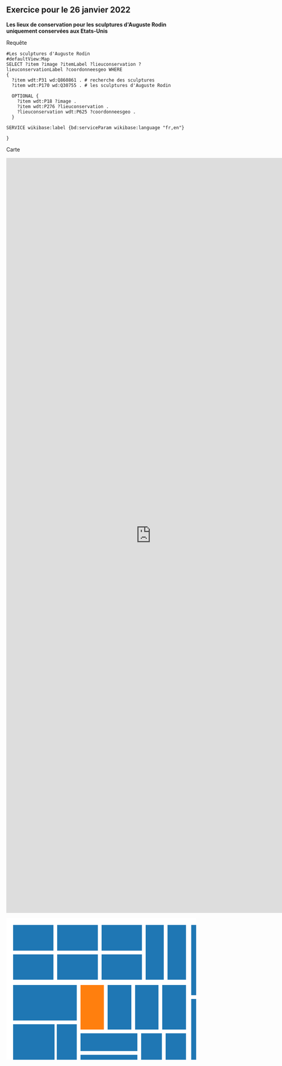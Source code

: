 ## Exercice pour le 26 janvier 2022 

**Les lieux de conservation pour les sculptures d'Auguste Rodin uniquement conservées aux Etats-Unis**

Requête

```sparql
#Les sculptures d'Auguste Rodin 
#defaultView:Map
SELECT ?item ?image ?itemLabel ?lieuconservation ?lieuconservationLabel ?coordonneesgeo WHERE
{
  ?item wdt:P31 wd:Q860861 . # recherche des sculptures 
  ?item wdt:P170 wd:Q30755 . # les sculptures d'Auguste Rodin 
  
  OPTIONAL {
    ?item wdt:P18 ?image .
    ?item wdt:P276 ?lieuconservation .
    ?lieuconservation wdt:P625 ?coordonneesgeo . 
  }

SERVICE wikibase:label {bd:serviceParam wikibase:language "fr,en"}
  
}
```


Carte

<iframe style="width: 80vw; height: 50vh; border: none;" src="https://query.wikidata.org/embed.html#%23Les%20sculptures%20d'Auguste%20Rodin%20%0A%23defaultView%3AMap%0ASELECT%20%3Fitem%20%3Fimage%20%3FitemLabel%20%3Flieuconservation%20%3FlieuconservationLabel%20%3Fcoordonneesgeo%20%3Fpays%20WHERE%0A%7B%0A%20%20%3Fitem%20wdt%3AP31%2Fwdt%3AP279*%20wd%3AQ860861%20.%20%23%20recherche%20des%20sculptures%20%0A%20%20%3Fitem%20wdt%3AP170%20wd%3AQ30755%20.%20%23%20les%20sculptures%20d'Auguste%20Rodin%20%0A%20%20%0A%20%20OPTIONAL%20%7B%0A%20%20%20%20%3Fitem%20wdt%3AP18%20%3Fimage%20.%20%23%20les%20images%20%0A%20%20%20%20%3Fitem%20wdt%3AP276%20%3Flieuconservation%20.%20%23%20les%20lieux%20de%20conservation%20des%20sculptures%20%0A%20%20%20%20%3Flieuconservation%20wdt%3AP625%20%3Fcoordonneesgeo%20.%20%0A%20%20%7D%0A%0ASERVICE%20wikibase%3Alabel%20%7Bbd%3AserviceParam%20wikibase%3Alanguage%20%22fr%2Cen%22%7D%0A%20%20%0A%7D" referrerpolicy="origin" sandbox="allow-scripts allow-same-origin allow-popups"></iframe>

<svg xmlns="http://www.w3.org/2000/svg" width="805" height="600"><rect width="805" height="600" x="0" y="0" fill="#FFFFFF" id="backgorund"/><g transform="translate(10,10)" id="viz"><g id="leaves"><g transform="translate(8,8)"><rect id="path0" fill="#1f77b4" width="107" height="68"/><clipPath id="clip0"><use xmlns:ns1="http://www.w3.org/1999/xlink" ns1:href="#path0"/></clipPath><text clip-path="url(#clip0)" font-family="Arial, sans-serif" font-size="10" dominant-baseline="text-before-edge" class="txt"><tspan x="3" y="0.2em" style="font-family: Arial, sans-serif; font-size: 10px; fill: black; font-weight: bold;">14</tspan><tspan x="3" y="1.3em" style="font-family: Arial, sans-serif; font-size: 10px; fill: black; font-weight: normal;">Bibliothèque François Mitterrand</tspan><tspan x="3" y="2.4000000000000004em" style="font-family: Arial, sans-serif; font-size: 10px; fill: black; font-weight: normal; font-style: italic;">non</tspan></text></g><g transform="translate(8,86)"><rect id="path1" fill="#1f77b4" width="107" height="67"/><clipPath id="clip1"><use xmlns:ns2="http://www.w3.org/1999/xlink" ns2:href="#path1"/></clipPath><text clip-path="url(#clip1)" font-family="Arial, sans-serif" font-size="10" dominant-baseline="text-before-edge" class="txt"><tspan x="3" y="0.2em" style="font-family: Arial, sans-serif; font-size: 10px; fill: black; font-weight: bold;">14</tspan><tspan x="3" y="1.3em" style="font-family: Arial, sans-serif; font-size: 10px; fill: black; font-weight: normal;">Cour Saint-Émilion</tspan><tspan x="3" y="2.4000000000000004em" style="font-family: Arial, sans-serif; font-size: 10px; fill: black; font-weight: normal; font-style: italic;">non</tspan></text></g><g transform="translate(125,8)"><rect id="path2" fill="#1f77b4" width="108" height="68"/><clipPath id="clip2"><use xmlns:ns3="http://www.w3.org/1999/xlink" ns3:href="#path2"/></clipPath><text clip-path="url(#clip2)" font-family="Arial, sans-serif" font-size="10" dominant-baseline="text-before-edge" class="txt"><tspan x="3" y="0.2em" style="font-family: Arial, sans-serif; font-size: 10px; fill: black; font-weight: bold;">14</tspan><tspan x="3" y="1.3em" style="font-family: Arial, sans-serif; font-size: 10px; fill: black; font-weight: normal;">Saint-Lazare</tspan><tspan x="3" y="2.4000000000000004em" style="font-family: Arial, sans-serif; font-size: 10px; fill: black; font-weight: normal; font-style: italic;">non</tspan></text></g><g transform="translate(125,86)"><rect id="path3" fill="#1f77b4" width="108" height="67"/><clipPath id="clip3"><use xmlns:ns4="http://www.w3.org/1999/xlink" ns4:href="#path3"/></clipPath><text clip-path="url(#clip3)" font-family="Arial, sans-serif" font-size="10" dominant-baseline="text-before-edge" class="txt"><tspan x="3" y="0.2em" style="font-family: Arial, sans-serif; font-size: 10px; fill: black; font-weight: bold;">14</tspan><tspan x="3" y="1.3em" style="font-family: Arial, sans-serif; font-size: 10px; fill: black; font-weight: normal;">Bercy</tspan><tspan x="3" y="2.4000000000000004em" style="font-family: Arial, sans-serif; font-size: 10px; fill: black; font-weight: normal; font-style: italic;">non</tspan></text></g><g transform="translate(243,8)"><rect id="path4" fill="#1f77b4" width="107" height="68"/><clipPath id="clip4"><use xmlns:ns5="http://www.w3.org/1999/xlink" ns5:href="#path4"/></clipPath><text clip-path="url(#clip4)" font-family="Arial, sans-serif" font-size="10" dominant-baseline="text-before-edge" class="txt"><tspan x="3" y="0.2em" style="font-family: Arial, sans-serif; font-size: 10px; fill: black; font-weight: bold;">14</tspan><tspan x="3" y="1.3em" style="font-family: Arial, sans-serif; font-size: 10px; fill: black; font-weight: normal;">Gare de Lyon</tspan><tspan x="3" y="2.4000000000000004em" style="font-family: Arial, sans-serif; font-size: 10px; fill: black; font-weight: normal; font-style: italic;">non</tspan></text></g><g transform="translate(243,86)"><rect id="path5" fill="#1f77b4" width="107" height="67"/><clipPath id="clip5"><use xmlns:ns6="http://www.w3.org/1999/xlink" ns6:href="#path5"/></clipPath><text clip-path="url(#clip5)" font-family="Arial, sans-serif" font-size="10" dominant-baseline="text-before-edge" class="txt"><tspan x="3" y="0.2em" style="font-family: Arial, sans-serif; font-size: 10px; fill: black; font-weight: bold;">14</tspan><tspan x="3" y="1.3em" style="font-family: Arial, sans-serif; font-size: 10px; fill: black; font-weight: normal;">Olympiades</tspan><tspan x="3" y="2.4000000000000004em" style="font-family: Arial, sans-serif; font-size: 10px; fill: black; font-weight: normal; font-style: italic;">non</tspan></text></g><g transform="translate(360,8)"><rect id="path6" fill="#1f77b4" width="48" height="145"/><clipPath id="clip6"><use xmlns:ns7="http://www.w3.org/1999/xlink" ns7:href="#path6"/></clipPath><text clip-path="url(#clip6)" font-family="Arial, sans-serif" font-size="10" dominant-baseline="text-before-edge" class="txt"><tspan x="3" y="0.2em" style="font-family: Arial, sans-serif; font-size: 10px; fill: black; font-weight: bold;">14</tspan><tspan x="3" y="1.3em" style="font-family: Arial, sans-serif; font-size: 10px; fill: black; font-weight: normal;">Pyramides</tspan><tspan x="3" y="2.4000000000000004em" style="font-family: Arial, sans-serif; font-size: 10px; fill: black; font-weight: normal; font-style: italic;">non</tspan></text></g><g transform="translate(418,8)"><rect id="path7" fill="#1f77b4" width="49" height="145"/><clipPath id="clip7"><use xmlns:ns8="http://www.w3.org/1999/xlink" ns8:href="#path7"/></clipPath><text clip-path="url(#clip7)" font-family="Arial, sans-serif" font-size="10" dominant-baseline="text-before-edge" class="txt"><tspan x="3" y="0.2em" style="font-family: Arial, sans-serif; font-size: 10px; fill: black; font-weight: bold;">14</tspan><tspan x="3" y="1.3em" style="font-family: Arial, sans-serif; font-size: 10px; fill: black; font-weight: normal;">Madeleine</tspan><tspan x="3" y="2.4000000000000004em" style="font-family: Arial, sans-serif; font-size: 10px; fill: black; font-weight: normal; font-style: italic;">non</tspan></text></g><g transform="translate(8,167)"><rect id="path8" fill="#1f77b4" width="169" height="94"/><clipPath id="clip8"><use xmlns:ns9="http://www.w3.org/1999/xlink" ns9:href="#path8"/></clipPath><text clip-path="url(#clip8)" font-family="Arial, sans-serif" font-size="10" dominant-baseline="text-before-edge" class="txt"><tspan x="3" y="0.2em" style="font-family: Arial, sans-serif; font-size: 10px; fill: black; font-weight: bold;">A</tspan><tspan x="3" y="1.3em" style="font-family: Arial, sans-serif; font-size: 10px; fill: black; font-weight: normal;">Charles-de-Gaulle - Étoile</tspan><tspan x="3" y="2.4000000000000004em" style="font-family: Arial, sans-serif; font-size: 10px; fill: black; font-weight: normal; font-style: italic;">non</tspan></text></g><g transform="translate(8,271)"><rect id="path9" fill="#1f77b4" width="110" height="146"/><clipPath id="clip9"><use xmlns:ns10="http://www.w3.org/1999/xlink" ns10:href="#path9"/></clipPath><text clip-path="url(#clip9)" font-family="Arial, sans-serif" font-size="10" dominant-baseline="text-before-edge" class="txt"><tspan x="3" y="0.2em" style="font-family: Arial, sans-serif; font-size: 10px; fill: black; font-weight: bold;">A</tspan><tspan x="3" y="1.3em" style="font-family: Arial, sans-serif; font-size: 10px; fill: black; font-weight: normal;">Gare de Châtelet – Les Halles</tspan><tspan x="3" y="2.4000000000000004em" style="font-family: Arial, sans-serif; font-size: 10px; fill: black; font-weight: normal; font-style: italic;">non</tspan></text></g><g transform="translate(124,271)"><rect id="path10" fill="#1f77b4" width="53" height="146"/><clipPath id="clip10"><use xmlns:ns11="http://www.w3.org/1999/xlink" ns11:href="#path10"/></clipPath><text clip-path="url(#clip10)" font-family="Arial, sans-serif" font-size="10" dominant-baseline="text-before-edge" class="txt"><tspan x="3" y="0.2em" style="font-family: Arial, sans-serif; font-size: 10px; fill: black; font-weight: bold;">A</tspan><tspan x="3" y="1.3em" style="font-family: Arial, sans-serif; font-size: 10px; fill: black; font-weight: normal;">Gare de Châtelet – Les Halles</tspan><tspan x="3" y="2.4000000000000004em" style="font-family: Arial, sans-serif; font-size: 10px; fill: black; font-weight: normal; font-style: italic;">non</tspan></text></g><g transform="translate(8,427)"><rect id="path11" fill="#1f77b4" width="169" height="41"/><clipPath id="clip11"><use xmlns:ns12="http://www.w3.org/1999/xlink" ns12:href="#path11"/></clipPath><text clip-path="url(#clip11)" font-family="Arial, sans-serif" font-size="10" dominant-baseline="text-before-edge" class="txt"><tspan x="3" y="0.2em" style="font-family: Arial, sans-serif; font-size: 10px; fill: black; font-weight: bold;">A</tspan><tspan x="3" y="1.3em" style="font-family: Arial, sans-serif; font-size: 10px; fill: black; font-weight: normal;">Nanterre-Préfecture</tspan><tspan x="3" y="2.4000000000000004em" style="font-family: Arial, sans-serif; font-size: 10px; fill: black; font-weight: normal; font-style: italic;">non</tspan></text></g><g transform="translate(8,478)"><rect id="path12" fill="#1f77b4" width="81" height="94"/><clipPath id="clip12"><use xmlns:ns13="http://www.w3.org/1999/xlink" ns13:href="#path12"/></clipPath><text clip-path="url(#clip12)" font-family="Arial, sans-serif" font-size="10" dominant-baseline="text-before-edge" class="txt"><tspan x="3" y="0.2em" style="font-family: Arial, sans-serif; font-size: 10px; fill: black; font-weight: bold;">A</tspan><tspan x="3" y="1.3em" style="font-family: Arial, sans-serif; font-size: 10px; fill: black; font-weight: normal;">Noisy-le-Grand – Mont d'Est</tspan><tspan x="3" y="2.4000000000000004em" style="font-family: Arial, sans-serif; font-size: 10px; fill: black; font-weight: normal; font-style: italic;">non</tspan></text></g><g transform="translate(95,478)"><rect id="path13" fill="#1f77b4" width="82" height="94"/><clipPath id="clip13"><use xmlns:ns14="http://www.w3.org/1999/xlink" ns14:href="#path13"/></clipPath><text clip-path="url(#clip13)" font-family="Arial, sans-serif" font-size="10" dominant-baseline="text-before-edge" class="txt"><tspan x="3" y="0.2em" style="font-family: Arial, sans-serif; font-size: 10px; fill: black; font-weight: bold;">A</tspan><tspan x="3" y="1.3em" style="font-family: Arial, sans-serif; font-size: 10px; fill: black; font-weight: normal;">Noisy-le-Grand – Mont d'Est</tspan><tspan x="3" y="2.4000000000000004em" style="font-family: Arial, sans-serif; font-size: 10px; fill: black; font-weight: normal; font-style: italic;">non</tspan></text></g><g transform="translate(187,167)"><rect id="path14" fill="#ff7f0e" width="62" height="118"/><clipPath id="clip14"><use xmlns:ns15="http://www.w3.org/1999/xlink" ns15:href="#path14"/></clipPath><text clip-path="url(#clip14)" font-family="Arial, sans-serif" font-size="10" dominant-baseline="text-before-edge" class="txt"><tspan x="3" y="0.2em" style="font-family: Arial, sans-serif; font-size: 10px; fill: black; font-weight: bold;">A</tspan><tspan x="3" y="1.3em" style="font-family: Arial, sans-serif; font-size: 10px; fill: black; font-weight: normal;">Saint-Maur – Créteil</tspan><tspan x="3" y="2.4000000000000004em" style="font-family: Arial, sans-serif; font-size: 10px; fill: black; font-weight: normal; font-style: italic;">oui</tspan></text></g><g transform="translate(259,167)"><rect id="path15" fill="#1f77b4" width="63" height="118"/><clipPath id="clip15"><use xmlns:ns16="http://www.w3.org/1999/xlink" ns16:href="#path15"/></clipPath><text clip-path="url(#clip15)" font-family="Arial, sans-serif" font-size="10" dominant-baseline="text-before-edge" class="txt"><tspan x="3" y="0.2em" style="font-family: Arial, sans-serif; font-size: 10px; fill: black; font-weight: bold;">A</tspan><tspan x="3" y="1.3em" style="font-family: Arial, sans-serif; font-size: 10px; fill: black; font-weight: normal;">Val d'Europe</tspan><tspan x="3" y="2.4000000000000004em" style="font-family: Arial, sans-serif; font-size: 10px; fill: black; font-weight: normal; font-style: italic;">non</tspan></text></g><g transform="translate(332,167)"><rect id="path16" fill="#1f77b4" width="62" height="118"/><clipPath id="clip16"><use xmlns:ns17="http://www.w3.org/1999/xlink" ns17:href="#path16"/></clipPath><text clip-path="url(#clip16)" font-family="Arial, sans-serif" font-size="10" dominant-baseline="text-before-edge" class="txt"><tspan x="3" y="0.2em" style="font-family: Arial, sans-serif; font-size: 10px; fill: black; font-weight: bold;">A</tspan><tspan x="3" y="1.3em" style="font-family: Arial, sans-serif; font-size: 10px; fill: black; font-weight: normal;">Auber</tspan><tspan x="3" y="2.4000000000000004em" style="font-family: Arial, sans-serif; font-size: 10px; fill: black; font-weight: normal; font-style: italic;">non</tspan></text></g><g transform="translate(404,167)"><rect id="path17" fill="#1f77b4" width="63" height="118"/><clipPath id="clip17"><use xmlns:ns18="http://www.w3.org/1999/xlink" ns18:href="#path17"/></clipPath><text clip-path="url(#clip17)" font-family="Arial, sans-serif" font-size="10" dominant-baseline="text-before-edge" class="txt"><tspan x="3" y="0.2em" style="font-family: Arial, sans-serif; font-size: 10px; fill: black; font-weight: bold;">A</tspan><tspan x="3" y="1.3em" style="font-family: Arial, sans-serif; font-size: 10px; fill: black; font-weight: normal;">Gare de Nanterre – Université</tspan><tspan x="3" y="2.4000000000000004em" style="font-family: Arial, sans-serif; font-size: 10px; fill: black; font-weight: normal; font-style: italic;">non</tspan></text></g><g transform="translate(187,295)"><rect id="path18" fill="#1f77b4" width="151" height="47"/><clipPath id="clip18"><use xmlns:ns19="http://www.w3.org/1999/xlink" ns19:href="#path18"/></clipPath><text clip-path="url(#clip18)" font-family="Arial, sans-serif" font-size="10" dominant-baseline="text-before-edge" class="txt"><tspan x="3" y="0.2em" style="font-family: Arial, sans-serif; font-size: 10px; fill: black; font-weight: bold;">A</tspan><tspan x="3" y="1.3em" style="font-family: Arial, sans-serif; font-size: 10px; fill: black; font-weight: normal;">Rueil-Malmaison</tspan><tspan x="3" y="2.4000000000000004em" style="font-family: Arial, sans-serif; font-size: 10px; fill: black; font-weight: normal; font-style: italic;">non</tspan></text></g><g transform="translate(187,352)"><rect id="path19" fill="#1f77b4" width="151" height="50"/><clipPath id="clip19"><use xmlns:ns20="http://www.w3.org/1999/xlink" ns20:href="#path19"/></clipPath><text clip-path="url(#clip19)" font-family="Arial, sans-serif" font-size="10" dominant-baseline="text-before-edge" class="txt"><tspan x="3" y="0.2em" style="font-family: Arial, sans-serif; font-size: 10px; fill: black; font-weight: bold;">A</tspan><tspan x="3" y="1.3em" style="font-family: Arial, sans-serif; font-size: 10px; fill: black; font-weight: normal;">Saint-Germain-en-Laye station</tspan><tspan x="3" y="2.4000000000000004em" style="font-family: Arial, sans-serif; font-size: 10px; fill: black; font-weight: normal; font-style: italic;">non</tspan></text></g><g transform="translate(187,408)"><rect id="path20" fill="#1f77b4" width="151" height="49"/><clipPath id="clip20"><use xmlns:ns21="http://www.w3.org/1999/xlink" ns21:href="#path20"/></clipPath><text clip-path="url(#clip20)" font-family="Arial, sans-serif" font-size="10" dominant-baseline="text-before-edge" class="txt"><tspan x="3" y="0.2em" style="font-family: Arial, sans-serif; font-size: 10px; fill: black; font-weight: bold;">A</tspan><tspan x="3" y="1.3em" style="font-family: Arial, sans-serif; font-size: 10px; fill: black; font-weight: normal;">Saint-Germain-en-Laye station</tspan><tspan x="3" y="2.4000000000000004em" style="font-family: Arial, sans-serif; font-size: 10px; fill: black; font-weight: normal; font-style: italic;">non</tspan></text></g><g transform="translate(187,467)"><rect id="path21" fill="#1f77b4" width="151" height="48"/><clipPath id="clip21"><use xmlns:ns22="http://www.w3.org/1999/xlink" ns22:href="#path21"/></clipPath><text clip-path="url(#clip21)" font-family="Arial, sans-serif" font-size="10" dominant-baseline="text-before-edge" class="txt"><tspan x="3" y="0.2em" style="font-family: Arial, sans-serif; font-size: 10px; fill: black; font-weight: bold;">A</tspan><tspan x="3" y="1.3em" style="font-family: Arial, sans-serif; font-size: 10px; fill: black; font-weight: normal;">Gare de Lyon</tspan><tspan x="3" y="2.4000000000000004em" style="font-family: Arial, sans-serif; font-size: 10px; fill: black; font-weight: normal; font-style: italic;">non</tspan></text></g><g transform="translate(187,525)"><rect id="path22" fill="#1f77b4" width="151" height="47"/><clipPath id="clip22"><use xmlns:ns23="http://www.w3.org/1999/xlink" ns23:href="#path22"/></clipPath><text clip-path="url(#clip22)" font-family="Arial, sans-serif" font-size="10" dominant-baseline="text-before-edge" class="txt"><tspan x="3" y="0.2em" style="font-family: Arial, sans-serif; font-size: 10px; fill: black; font-weight: bold;">A</tspan><tspan x="3" y="1.3em" style="font-family: Arial, sans-serif; font-size: 10px; fill: black; font-weight: normal;">Gare de Marne-la-Vallée - Chessy</tspan><tspan x="3" y="2.4000000000000004em" style="font-family: Arial, sans-serif; font-size: 10px; fill: black; font-weight: normal; font-style: italic;">non</tspan></text></g><g transform="translate(348,295)"><rect id="path23" fill="#1f77b4" width="55" height="134"/><clipPath id="clip23"><use xmlns:ns24="http://www.w3.org/1999/xlink" ns24:href="#path23"/></clipPath><text clip-path="url(#clip23)" font-family="Arial, sans-serif" font-size="10" dominant-baseline="text-before-edge" class="txt"><tspan x="3" y="0.2em" style="font-family: Arial, sans-serif; font-size: 10px; fill: black; font-weight: bold;">A</tspan><tspan x="3" y="1.3em" style="font-family: Arial, sans-serif; font-size: 10px; fill: black; font-weight: normal;">Nogent-sur-Marne (Paris RER)</tspan><tspan x="3" y="2.4000000000000004em" style="font-family: Arial, sans-serif; font-size: 10px; fill: black; font-weight: normal; font-style: italic;">non</tspan></text></g><g transform="translate(413,295)"><rect id="path24" fill="#1f77b4" width="54" height="134"/><clipPath id="clip24"><use xmlns:ns25="http://www.w3.org/1999/xlink" ns25:href="#path24"/></clipPath><text clip-path="url(#clip24)" font-family="Arial, sans-serif" font-size="10" dominant-baseline="text-before-edge" class="txt"><tspan x="3" y="0.2em" style="font-family: Arial, sans-serif; font-size: 10px; fill: black; font-weight: bold;">A</tspan><tspan x="3" y="1.3em" style="font-family: Arial, sans-serif; font-size: 10px; fill: black; font-weight: normal;">Nanterre – Ville</tspan><tspan x="3" y="2.4000000000000004em" style="font-family: Arial, sans-serif; font-size: 10px; fill: black; font-weight: normal; font-style: italic;">non</tspan></text></g><g transform="translate(348,439)"><rect id="path25" fill="#1f77b4" width="55" height="133"/><clipPath id="clip25"><use xmlns:ns26="http://www.w3.org/1999/xlink" ns26:href="#path25"/></clipPath><text clip-path="url(#clip25)" font-family="Arial, sans-serif" font-size="10" dominant-baseline="text-before-edge" class="txt"><tspan x="3" y="0.2em" style="font-family: Arial, sans-serif; font-size: 10px; fill: black; font-weight: bold;">A</tspan><tspan x="3" y="1.3em" style="font-family: Arial, sans-serif; font-size: 10px; fill: black; font-weight: normal;">La Défense</tspan><tspan x="3" y="2.4000000000000004em" style="font-family: Arial, sans-serif; font-size: 10px; fill: black; font-weight: normal; font-style: italic;">non</tspan></text></g><g transform="translate(413,439)"><rect id="path26" fill="#1f77b4" width="54" height="133"/><clipPath id="clip26"><use xmlns:ns27="http://www.w3.org/1999/xlink" ns27:href="#path26"/></clipPath><text clip-path="url(#clip26)" font-family="Arial, sans-serif" font-size="10" dominant-baseline="text-before-edge" class="txt"><tspan x="3" y="0.2em" style="font-family: Arial, sans-serif; font-size: 10px; fill: black; font-weight: bold;">A</tspan><tspan x="3" y="1.3em" style="font-family: Arial, sans-serif; font-size: 10px; fill: black; font-weight: normal;">Nation</tspan><tspan x="3" y="2.4000000000000004em" style="font-family: Arial, sans-serif; font-size: 10px; fill: black; font-weight: normal; font-style: italic;">non</tspan></text></g><g transform="translate(481,8)"><rect id="path27" fill="#1f77b4" width="34" height="186"/><clipPath id="clip27"><use xmlns:ns28="http://www.w3.org/1999/xlink" ns28:href="#path27"/></clipPath><text clip-path="url(#clip27)" font-family="Arial, sans-serif" font-size="10" dominant-baseline="text-before-edge" class="txt"><tspan x="3" y="0.2em" style="font-family: Arial, sans-serif; font-size: 10px; fill: black; font-weight: bold;">13</tspan><tspan x="3" y="1.3em" style="font-family: Arial, sans-serif; font-size: 10px; fill: black; font-weight: normal;">Les Agnettes</tspan><tspan x="3" y="2.4000000000000004em" style="font-family: Arial, sans-serif; font-size: 10px; fill: black; font-weight: normal; font-style: italic;">non</tspan></text></g><g transform="translate(481,204)"><rect id="path28" fill="#1f77b4" width="34" height="185"/><clipPath id="clip28"><use xmlns:ns29="http://www.w3.org/1999/xlink" ns29:href="#path28"/></clipPath><text clip-path="url(#clip28)" font-family="Arial, sans-serif" font-size="10" dominant-baseline="text-before-edge" class="txt"><tspan x="3" y="0.2em" style="font-family: Arial, sans-serif; font-size: 10px; fill: black; font-weight: bold;">13</tspan><tspan x="3" y="1.3em" style="font-family: Arial, sans-serif; font-size: 10px; fill: black; font-weight: normal;">Les Courtilles</tspan><tspan x="3" y="2.4000000000000004em" style="font-family: Arial, sans-serif; font-size: 10px; fill: black; font-weight: normal; font-style: italic;">non</tspan></text></g><g transform="translate(529,8)"><rect id="path29" fill="#1f77b4" width="76" height="97"/><clipPath id="clip29"><use xmlns:ns30="http://www.w3.org/1999/xlink" ns30:href="#path29"/></clipPath><text clip-path="url(#clip29)" font-family="Arial, sans-serif" font-size="10" dominant-baseline="text-before-edge" class="txt"><tspan x="3" y="0.2em" style="font-family: Arial, sans-serif; font-size: 10px; fill: black; font-weight: bold;">B</tspan><tspan x="3" y="1.3em" style="font-family: Arial, sans-serif; font-size: 10px; fill: black; font-weight: normal;">Gare d'Antony</tspan><tspan x="3" y="2.4000000000000004em" style="font-family: Arial, sans-serif; font-size: 10px; fill: black; font-weight: normal; font-style: italic;">non</tspan></text></g><g transform="translate(615,8)"><rect id="path30" fill="#ff7f0e" width="76" height="97"/><clipPath id="clip30"><use xmlns:ns31="http://www.w3.org/1999/xlink" ns31:href="#path30"/></clipPath><text clip-path="url(#clip30)" font-family="Arial, sans-serif" font-size="10" dominant-baseline="text-before-edge" class="txt"><tspan x="3" y="0.2em" style="font-family: Arial, sans-serif; font-size: 10px; fill: black; font-weight: bold;">B</tspan><tspan x="3" y="1.3em" style="font-family: Arial, sans-serif; font-size: 10px; fill: black; font-weight: normal;">gare d'Arcueil - Cachan</tspan><tspan x="3" y="2.4000000000000004em" style="font-family: Arial, sans-serif; font-size: 10px; fill: black; font-weight: normal; font-style: italic;">oui</tspan></text></g><g transform="translate(701,8)"><rect id="path31" fill="#1f77b4" width="76" height="97"/><clipPath id="clip31"><use xmlns:ns32="http://www.w3.org/1999/xlink" ns32:href="#path31"/></clipPath><text clip-path="url(#clip31)" font-family="Arial, sans-serif" font-size="10" dominant-baseline="text-before-edge" class="txt"><tspan x="3" y="0.2em" style="font-family: Arial, sans-serif; font-size: 10px; fill: black; font-weight: bold;">B</tspan><tspan x="3" y="1.3em" style="font-family: Arial, sans-serif; font-size: 10px; fill: black; font-weight: normal;">Gare de Bourg-la-Reine</tspan><tspan x="3" y="2.4000000000000004em" style="font-family: Arial, sans-serif; font-size: 10px; fill: black; font-weight: normal; font-style: italic;">non</tspan></text></g><g transform="translate(529,115)"><rect id="path32" fill="#1f77b4" width="76" height="97"/><clipPath id="clip32"><use xmlns:ns33="http://www.w3.org/1999/xlink" ns33:href="#path32"/></clipPath><text clip-path="url(#clip32)" font-family="Arial, sans-serif" font-size="10" dominant-baseline="text-before-edge" class="txt"><tspan x="3" y="0.2em" style="font-family: Arial, sans-serif; font-size: 10px; fill: black; font-weight: bold;">B</tspan><tspan x="3" y="1.3em" style="font-family: Arial, sans-serif; font-size: 10px; fill: black; font-weight: normal;">Gare de Cité Universitaire</tspan><tspan x="3" y="2.4000000000000004em" style="font-family: Arial, sans-serif; font-size: 10px; fill: black; font-weight: normal; font-style: italic;">non</tspan></text></g><g transform="translate(615,115)"><rect id="path33" fill="#ff7f0e" width="76" height="97"/><clipPath id="clip33"><use xmlns:ns34="http://www.w3.org/1999/xlink" ns34:href="#path33"/></clipPath><text clip-path="url(#clip33)" font-family="Arial, sans-serif" font-size="10" dominant-baseline="text-before-edge" class="txt"><tspan x="3" y="0.2em" style="font-family: Arial, sans-serif; font-size: 10px; fill: black; font-weight: bold;">B</tspan><tspan x="3" y="1.3em" style="font-family: Arial, sans-serif; font-size: 10px; fill: black; font-weight: normal;">Gare de Massy-Palaiseau</tspan><tspan x="3" y="2.4000000000000004em" style="font-family: Arial, sans-serif; font-size: 10px; fill: black; font-weight: normal; font-style: italic;">oui</tspan></text></g><g transform="translate(701,115)"><rect id="path34" fill="#ff7f0e" width="76" height="97"/><clipPath id="clip34"><use xmlns:ns35="http://www.w3.org/1999/xlink" ns35:href="#path34"/></clipPath><text clip-path="url(#clip34)" font-family="Arial, sans-serif" font-size="10" dominant-baseline="text-before-edge" class="txt"><tspan x="3" y="0.2em" style="font-family: Arial, sans-serif; font-size: 10px; fill: black; font-weight: bold;">B</tspan><tspan x="3" y="1.3em" style="font-family: Arial, sans-serif; font-size: 10px; fill: black; font-weight: normal;">Gare de Saint-Rémy-lès-Chevreuse</tspan><tspan x="3" y="2.4000000000000004em" style="font-family: Arial, sans-serif; font-size: 10px; fill: black; font-weight: normal; font-style: italic;">oui</tspan></text></g><g transform="translate(529,222)"><rect id="path35" fill="#1f77b4" width="93" height="79"/><clipPath id="clip35"><use xmlns:ns36="http://www.w3.org/1999/xlink" ns36:href="#path35"/></clipPath><text clip-path="url(#clip35)" font-family="Arial, sans-serif" font-size="10" dominant-baseline="text-before-edge" class="txt"><tspan x="3" y="0.2em" style="font-family: Arial, sans-serif; font-size: 10px; fill: black; font-weight: bold;">B</tspan><tspan x="3" y="1.3em" style="font-family: Arial, sans-serif; font-size: 10px; fill: black; font-weight: normal;">Gentilly</tspan><tspan x="3" y="2.4000000000000004em" style="font-family: Arial, sans-serif; font-size: 10px; fill: black; font-weight: normal; font-style: italic;">non</tspan></text></g><g transform="translate(529,311)"><rect id="path36" fill="#1f77b4" width="93" height="78"/><clipPath id="clip36"><use xmlns:ns37="http://www.w3.org/1999/xlink" ns37:href="#path36"/></clipPath><text clip-path="url(#clip36)" font-family="Arial, sans-serif" font-size="10" dominant-baseline="text-before-edge" class="txt"><tspan x="3" y="0.2em" style="font-family: Arial, sans-serif; font-size: 10px; fill: black; font-weight: bold;">B</tspan><tspan x="3" y="1.3em" style="font-family: Arial, sans-serif; font-size: 10px; fill: black; font-weight: normal;">Robinson</tspan><tspan x="3" y="2.4000000000000004em" style="font-family: Arial, sans-serif; font-size: 10px; fill: black; font-weight: normal; font-style: italic;">non</tspan></text></g><g transform="translate(632,222)"><rect id="path37" fill="#ff7f0e" width="68" height="108"/><clipPath id="clip37"><use xmlns:ns38="http://www.w3.org/1999/xlink" ns38:href="#path37"/></clipPath><text clip-path="url(#clip37)" font-family="Arial, sans-serif" font-size="10" dominant-baseline="text-before-edge" class="txt"><tspan x="3" y="0.2em" style="font-family: Arial, sans-serif; font-size: 10px; fill: black; font-weight: bold;">B</tspan><tspan x="3" y="1.3em" style="font-family: Arial, sans-serif; font-size: 10px; fill: black; font-weight: normal;">Laplace (Paris - RER)</tspan><tspan x="3" y="2.4000000000000004em" style="font-family: Arial, sans-serif; font-size: 10px; fill: black; font-weight: normal; font-style: italic;">oui</tspan></text></g><g transform="translate(710,222)"><rect id="path38" fill="#1f77b4" width="67" height="108"/><clipPath id="clip38"><use xmlns:ns39="http://www.w3.org/1999/xlink" ns39:href="#path38"/></clipPath><text clip-path="url(#clip38)" font-family="Arial, sans-serif" font-size="10" dominant-baseline="text-before-edge" class="txt"><tspan x="3" y="0.2em" style="font-family: Arial, sans-serif; font-size: 10px; fill: black; font-weight: bold;">B</tspan><tspan x="3" y="1.3em" style="font-family: Arial, sans-serif; font-size: 10px; fill: black; font-weight: normal;">Gare de Denfert-Rochereau</tspan><tspan x="3" y="2.4000000000000004em" style="font-family: Arial, sans-serif; font-size: 10px; fill: black; font-weight: normal; font-style: italic;">non</tspan></text></g><g transform="translate(632,340)"><rect id="path39" fill="#1f77b4" width="145" height="49"/><clipPath id="clip39"><use xmlns:ns40="http://www.w3.org/1999/xlink" ns40:href="#path39"/></clipPath><text clip-path="url(#clip39)" font-family="Arial, sans-serif" font-size="10" dominant-baseline="text-before-edge" class="txt"><tspan x="3" y="0.2em" style="font-family: Arial, sans-serif; font-size: 10px; fill: black; font-weight: bold;">B</tspan><tspan x="3" y="1.3em" style="font-family: Arial, sans-serif; font-size: 10px; fill: black; font-weight: normal;">Gif-sur-Yvette Station</tspan><tspan x="3" y="2.4000000000000004em" style="font-family: Arial, sans-serif; font-size: 10px; fill: black; font-weight: normal; font-style: italic;">non</tspan></text></g><g transform="translate(481,403)"><rect id="path40" fill="#1f77b4" width="89" height="78"/><clipPath id="clip40"><use xmlns:ns41="http://www.w3.org/1999/xlink" ns41:href="#path40"/></clipPath><text clip-path="url(#clip40)" font-family="Arial, sans-serif" font-size="10" dominant-baseline="text-before-edge" class="txt"><tspan x="3" y="0.2em" style="font-family: Arial, sans-serif; font-size: 10px; fill: black; font-weight: bold;">5</tspan><tspan x="3" y="1.3em" style="font-family: Arial, sans-serif; font-size: 10px; fill: black; font-weight: normal;">Bobigny – Pablo Picasso</tspan><tspan x="3" y="2.4000000000000004em" style="font-family: Arial, sans-serif; font-size: 10px; fill: black; font-weight: normal; font-style: italic;">non</tspan></text></g><g transform="translate(481,495)"><rect id="path41" fill="#1f77b4" width="89" height="77"/><clipPath id="clip41"><use xmlns:ns42="http://www.w3.org/1999/xlink" ns42:href="#path41"/></clipPath><text clip-path="url(#clip41)" font-family="Arial, sans-serif" font-size="10" dominant-baseline="text-before-edge" class="txt"><tspan x="3" y="0.2em" style="font-family: Arial, sans-serif; font-size: 10px; fill: black; font-weight: bold;">6</tspan><tspan x="3" y="1.3em" style="font-family: Arial, sans-serif; font-size: 10px; fill: black; font-weight: normal;">Trocadéro</tspan><tspan x="3" y="2.4000000000000004em" style="font-family: Arial, sans-serif; font-size: 10px; fill: black; font-weight: normal; font-style: italic;">non</tspan></text></g><g transform="translate(584,403)"><rect id="path42" fill="#1f77b4" width="90" height="78"/><clipPath id="clip42"><use xmlns:ns43="http://www.w3.org/1999/xlink" ns43:href="#path42"/></clipPath><text clip-path="url(#clip42)" font-family="Arial, sans-serif" font-size="10" dominant-baseline="text-before-edge" class="txt"><tspan x="3" y="0.2em" style="font-family: Arial, sans-serif; font-size: 10px; fill: black; font-weight: bold;">1</tspan><tspan x="3" y="1.3em" style="font-family: Arial, sans-serif; font-size: 10px; fill: black; font-weight: normal;">Charles de Gaulle – Étoile</tspan><tspan x="3" y="2.4000000000000004em" style="font-family: Arial, sans-serif; font-size: 10px; fill: black; font-weight: normal; font-style: italic;">non</tspan></text></g><g transform="translate(584,495)"><rect id="path43" fill="#ff7f0e" width="90" height="77"/><clipPath id="clip43"><use xmlns:ns44="http://www.w3.org/1999/xlink" ns44:href="#path43"/></clipPath><text clip-path="url(#clip43)" font-family="Arial, sans-serif" font-size="10" dominant-baseline="text-before-edge" class="txt"><tspan x="3" y="0.2em" style="font-family: Arial, sans-serif; font-size: 10px; fill: black; font-weight: bold;">7</tspan><tspan x="3" y="1.3em" style="font-family: Arial, sans-serif; font-size: 10px; fill: black; font-weight: normal;">Villejuif - Louis Aragon</tspan><tspan x="3" y="2.4000000000000004em" style="font-family: Arial, sans-serif; font-size: 10px; fill: black; font-weight: normal; font-style: italic;">oui</tspan></text></g><g transform="translate(688,403)"><rect id="path44" fill="#1f77b4" width="89" height="78"/><clipPath id="clip44"><use xmlns:ns45="http://www.w3.org/1999/xlink" ns45:href="#path44"/></clipPath><text clip-path="url(#clip44)" font-family="Arial, sans-serif" font-size="10" dominant-baseline="text-before-edge" class="txt"><tspan x="3" y="0.2em" style="font-family: Arial, sans-serif; font-size: 10px; fill: black; font-weight: bold;">10</tspan><tspan x="3" y="1.3em" style="font-family: Arial, sans-serif; font-size: 10px; fill: black; font-weight: normal;">Cluny – La Sorbonne</tspan><tspan x="3" y="2.4000000000000004em" style="font-family: Arial, sans-serif; font-size: 10px; fill: black; font-weight: normal; font-style: italic;">non</tspan></text></g><g transform="translate(688,495)"><rect id="path45" fill="#1f77b4" width="89" height="77"/><clipPath id="clip45"><use xmlns:ns46="http://www.w3.org/1999/xlink" ns46:href="#path45"/></clipPath><text clip-path="url(#clip45)" font-family="Arial, sans-serif" font-size="10" dominant-baseline="text-before-edge" class="txt"><tspan x="3" y="0.2em" style="font-family: Arial, sans-serif; font-size: 10px; fill: black; font-weight: bold;">12</tspan><tspan x="3" y="1.3em" style="font-family: Arial, sans-serif; font-size: 10px; fill: black; font-weight: normal;">Concorde</tspan><tspan x="3" y="2.4000000000000004em" style="font-family: Arial, sans-serif; font-size: 10px; fill: black; font-weight: normal; font-style: italic;">non</tspan></text></g></g></g></svg>

